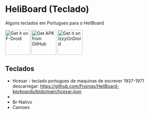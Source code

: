 # HeliBoard (Teclado)
Alguns teclados em Portugues para o HeliBoard

[<img src="https://fdroid.gitlab.io/artwork/badge/get-it-on.png" alt="Get it on F-Droid" height="80">](https://f-droid.org/packages/helium314.keyboard/)
[<img src="https://user-images.githubusercontent.com/663460/26973090-f8fdc986-4d14-11e7-995a-e7c5e79ed925.png" alt="Get APK from GitHub" height="80">](https://github.com/Helium314/HeliBoard/releases/latest)
[<img src="https://gitlab.com/IzzyOnDroid/repo/-/raw/master/assets/IzzyOnDroid.png" alt="Get it on IzzyOnDroid" height="80">](https://apt.izzysoft.de/fdroid/index/apk/helium314.keyboard)

## Teclados

- Hcesar - teclado portugues de maquinas de escrever 1937-1971
descarregar: https://github.com/Froingo/HeliBoard-keyboards/blob/main/hcesar.json
- 
- Br-Nativo
- Camoes
